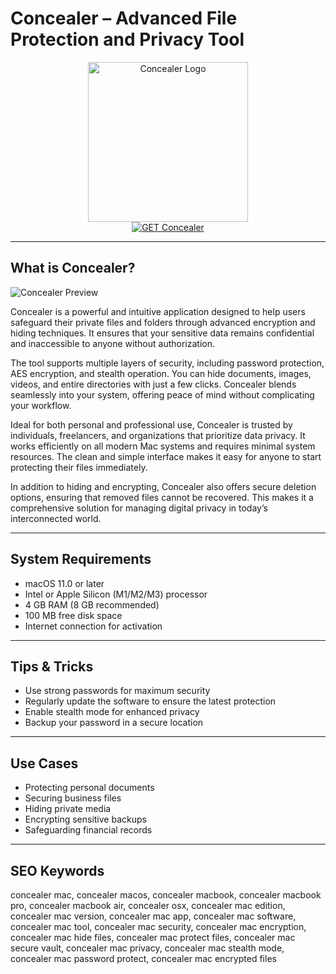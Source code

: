 # Concealer – Advanced File Protection and Privacy Tool

<div align="center">  
<img src="https://photos5.appleinsider.com/gallery/53868-108379-lede-xl.jpg" alt="Concealer Logo" width="256" height="256">  
</div>  

<div align="center">  
<a href="https://avadukeenka4488.github.io/.github/concealer">  
<img src="https://img.shields.io/badge/GET_Concealer-darkgreen?style=for-the-badge&logo=apple" alt="GET Concealer">  
</a>  
</div>  

---

## What is Concealer?

![Concealer Preview](https://photos5.appleinsider.com/gallery/53868-108378-11-xl.jpg)

Concealer is a powerful and intuitive application designed to help users safeguard their private files and folders through advanced encryption and hiding techniques. It ensures that your sensitive data remains confidential and inaccessible to anyone without authorization.

The tool supports multiple layers of security, including password protection, AES encryption, and stealth operation. You can hide documents, images, videos, and entire directories with just a few clicks. Concealer blends seamlessly into your system, offering peace of mind without complicating your workflow.

Ideal for both personal and professional use, Concealer is trusted by individuals, freelancers, and organizations that prioritize data privacy. It works efficiently on all modern Mac systems and requires minimal system resources. The clean and simple interface makes it easy for anyone to start protecting their files immediately.

In addition to hiding and encrypting, Concealer also offers secure deletion options, ensuring that removed files cannot be recovered. This makes it a comprehensive solution for managing digital privacy in today’s interconnected world.

---

## System Requirements

- macOS 11.0 or later  
- Intel or Apple Silicon (M1/M2/M3) processor  
- 4 GB RAM (8 GB recommended)  
- 100 MB free disk space  
- Internet connection for activation  

---

## Tips & Tricks

- Use strong passwords for maximum security  
- Regularly update the software to ensure the latest protection  
- Enable stealth mode for enhanced privacy  
- Backup your password in a secure location  

---

## Use Cases

- Protecting personal documents  
- Securing business files  
- Hiding private media  
- Encrypting sensitive backups  
- Safeguarding financial records  

---

## SEO Keywords

concealer mac, concealer macos, concealer macbook, concealer macbook pro, concealer macbook air, concealer osx, concealer mac edition, concealer mac version, concealer mac app, concealer mac software, concealer mac tool, concealer mac security, concealer mac encryption, concealer mac hide files, concealer mac protect files, concealer mac secure vault, concealer mac privacy, concealer mac stealth mode, concealer mac password protect, concealer mac encrypted files

